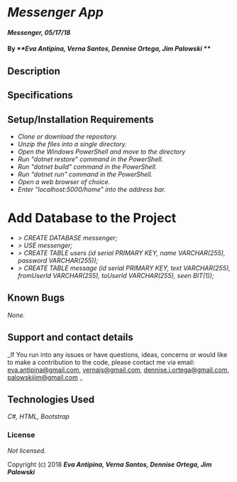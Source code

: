 # _Messenger App_

#### _Messenger, 05/17/18_

#### By _**Eva Antipina, Verna Santos, Dennise Ortega, Jim Palowski **_

## Description



## Specifications


## Setup/Installation Requirements

* _Clone or download the repository._
* _Unzip the files into a single directory._
* _Open the Windows PowerShell and move to the directory_
* _Run "dotnet restore" command in the PowerShell._
* _Run "dotnet build" command in the PowerShell._
* _Run "dotnet run" command in the PowerShell._
* _Open a web browser of choice._
* _Enter "localhost:5000/home" into the address bar._

# Add Database to the Project

* _> CREATE DATABASE messenger;_
* _> USE messenger;_
* _> CREATE TABLE users (id serial PRIMARY KEY, name VARCHAR(255), password VARCHAR(255));_
* _> CREATE TABLE message (id serial PRIMARY KEY, text VARCHAR(255), fromUserId VARCHAR(255), toUserId VARCHAR(255), seen BIT(1));_

## Known Bugs

_None._

## Support and contact details

_If You run into any issues or have questions, ideas, concerns or would like to make a contribution to the code, please contact me via email: eva.antipina@gmail.com, vernajs@gmail.com, dennise.i.ortega@gmail.com, palowskijim@gmail.com _

## Technologies Used

_C#, HTML, Bootstrap_

### License

*Not licensed.*

Copyright (c) 2018 **_Eva Antipina, Verna Santos, Dennise Ortega, Jim Palowski_**
